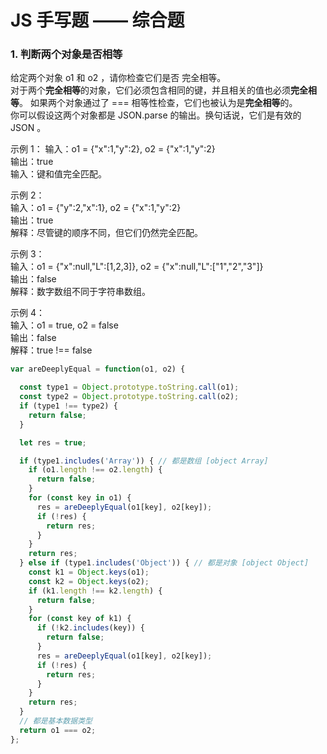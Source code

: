 # JS 手写题 —— 综合题

### 1. 判断两个对象是否相等

给定两个对象 o1 和 o2 ，请你检查它们是否 完全相等。  
对于两个**完全相等**的对象，它们必须包含相同的键，并且相关的值也必须**完全相等**。
如果两个对象通过了 === 相等性检查，它们也被认为是**完全相等**的。  
你可以假设这两个对象都是 JSON.parse 的输出。换句话说，它们是有效的 JSON 。  

示例 1：
输入：o1 = {"x":1,"y":2}, o2 = {"x":1,"y":2}  
输出：true  
输入：键和值完全匹配。  

示例 2：  
输入：o1 = {"y":2,"x":1}, o2 = {"x":1,"y":2}  
输出：true  
解释：尽管键的顺序不同，但它们仍然完全匹配。  

示例 3：  
输入：o1 = {"x":null,"L":[1,2,3]}, o2 = {"x":null,"L":["1","2","3"]}  
输出：false  
解释：数字数组不同于字符串数组。  

示例 4：  
输入：o1 = true, o2 = false  
输出：false  
解释：true !== false  

```JavaScript
var areDeeplyEqual = function(o1, o2) {

  const type1 = Object.prototype.toString.call(o1);
  const type2 = Object.prototype.toString.call(o2);
  if (type1 !== type2) {
    return false;
  }

  let res = true;

  if (type1.includes('Array')) { // 都是数组 [object Array]
    if (o1.length !== o2.length) {
      return false;
    }
    for (const key in o1) {
      res = areDeeplyEqual(o1[key], o2[key]);
      if (!res) {
        return res;
      }
    }
    return res;
  } else if (type1.includes('Object')) { // 都是对象 [object Object]
    const k1 = Object.keys(o1);
    const k2 = Object.keys(o2);
    if (k1.length !== k2.length) {
      return false;
    }
    for (const key of k1) {
      if (!k2.includes(key)) {
        return false;
      }
      res = areDeeplyEqual(o1[key], o2[key]);
      if (!res) {
        return res;
      }
    }
    return res;
  }
  // 都是基本数据类型
  return o1 === o2;
};
```

